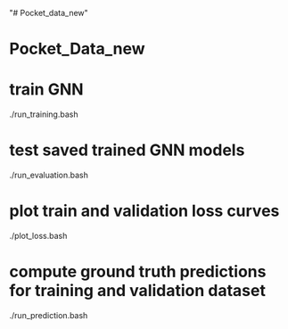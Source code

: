 "# Pocket_data_new" 
# Pocket_Data_new

# train GNN
./run_training.bash

# test saved trained GNN models
./run_evaluation.bash

# plot train and validation loss curves
./plot_loss.bash

# compute ground truth predictions for training and validation dataset
./run_prediction.bash 